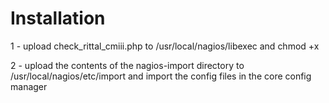 # Installation

1 - upload check_rittal_cmiii.php to /usr/local/nagios/libexec and chmod +x

2 - upload the contents of the nagios-import directory to /usr/local/nagios/etc/import and import the config files in the core config manager
